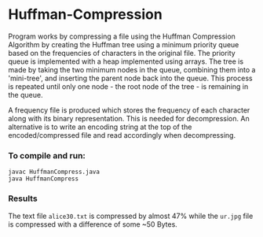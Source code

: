 # Huffman-Compression

Program works by compressing a file using the Huffman Compression Algorithm by creating the Huffman tree using a minimum priority queue based on the frequencies of characters in the original file. The priority queue is implemented with a heap implemented using arrays. The tree is made by taking the two minimum nodes in the queue, combining them into a 'mini-tree', and inserting the parent node back into the queue. This process is repeated until only one node - the root node of the tree - is remaining in the queue.

A frequency file is produced which stores the frequency of each character along with its binary representation. This is needed for decompression. An alternative is to write an encoding string at the top of the encoded/compressed file and read accordingly when decompressing.

### To compile and run:
```
javac HuffmanCompress.java
java HuffmanCompress
```

### Results
The text file `alice30.txt` is compressed by almost 47% while the `ur.jpg` file is compressed with a difference of some ~50 Bytes. 
